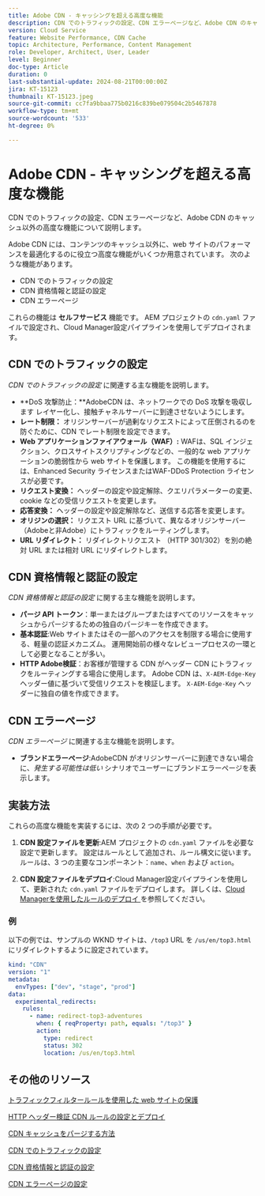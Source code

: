 ```yaml
---
title: Adobe CDN - キャッシングを超える高度な機能
description: CDN でのトラフィックの設定、CDN エラーページなど、Adobe CDN のキャッシュ以外の高度な機能について説明します。
version: Cloud Service
feature: Website Performance, CDN Cache
topic: Architecture, Performance, Content Management
role: Developer, Architect, User, Leader
level: Beginner
doc-type: Article
duration: 0
last-substantial-update: 2024-08-21T00:00:00Z
jira: KT-15123
thumbnail: KT-15123.jpeg
source-git-commit: cc7fa9bbaa775b0216c839be079504c2b5467878
workflow-type: tm+mt
source-wordcount: '533'
ht-degree: 0%

---
```



# Adobe CDN - キャッシングを超える高度な機能

CDN でのトラフィックの設定、CDN エラーページなど、Adobe CDN のキャッシュ以外の高度な機能について説明します。

Adobe CDN には、コンテンツのキャッシュ以外に、web サイトのパフォーマンスを最適化するのに役立つ高度な機能がいくつか用意されています。 次のような機能があります。

- CDN でのトラフィックの設定
- CDN 資格情報と認証の設定
- CDN エラーページ

これらの機能は **セルフサービス** 機能です。 AEM プロジェクトの `cdn.yaml` ファイルで設定され、Cloud Manager設定パイプラインを使用してデプロイされます。

## CDN でのトラフィックの設定

_CDN でのトラフィックの設定_ に関連する主な機能を説明します。

- **DoS 攻撃防止：**AdobeCDN は、ネットワークでの DoS 攻撃を吸収します
レイヤー化し、接触チャネルサーバーに到達させないようにします。
- **レート制限：** オリジンサーバーが過剰なリクエストによって圧倒されるのを防ぐために、CDN でレート制限を設定できます。
- **Web アプリケーションファイアウォール（WAF）:** WAFは、SQL インジェクション、クロスサイトスクリプティングなどの、一般的な web アプリケーションの脆弱性から web サイトを保護します。 この機能を使用するには、Enhanced Security ライセンスまたはWAF-DDoS Protection ライセンスが必要です。
- **リクエスト変換：** ヘッダーの設定や設定解除、クエリパラメーターの変更、cookie などの受信リクエストを変更します。
- **応答変換：** ヘッダーの設定や設定解除など、送信する応答を変更します。
- **オリジンの選択：** リクエスト URL に基づいて、異なるオリジンサーバー（Adobeと非Adobe）にトラフィックをルーティングします。
- **URL リダイレクト：** リダイレクトリクエスト （HTTP 301/302）を別の絶対 URL または相対 URL にリダイレクトします。

## CDN 資格情報と認証の設定

_CDN 資格情報と認証の設定_ に関する主な機能を説明します。

- **パージ API トークン**：単一またはグループまたはすべてのリソースをキャッシュからパージするための独自のパージキーを作成できます。
- **基本認証**:Web サイトまたはその一部へのアクセスを制限する場合に使用する、軽量の認証メカニズム。 運用開始前の様々なレビュープロセスの一環として必要となることが多い。
- **HTTP Adobe検証**：お客様が管理する CDN がヘッダー CDN にトラフィックをルーティングする場合に使用します。 Adobe CDN は、`X-AEM-Edge-Key` ヘッダー値に基づいて受信リクエストを検証します。
`X-AEM-Edge-Key` ヘッダーに独自の値を作成できます。

## CDN エラーページ

_CDN エラーページ_ に関連する主な機能を説明します。

- **ブランドエラーページ**:AdobeCDN がオリジンサーバーに到達できない場合に、_発生する可能性は低い_ シナリオでユーザーにブランドエラーページを表示します。

## 実装方法

これらの高度な機能を実装するには、次の 2 つの手順が必要です。

1. **CDN 設定ファイルを更新**:AEM プロジェクトの `cdn.yaml` ファイルを必要な設定で更新します。 設定はルールとして追加され、ルール構文に従います。 ルールは、3 つの主要なコンポーネント：`name`、`when` および `action`。

2. **CDN 設定ファイルをデプロイ**:Cloud Manager設定パイプラインを使用して、更新された `cdn.yaml` ファイルをデプロイします。 詳しくは、[Cloud Managerを使用したルールのデプロイ ](https://experienceleague.adobe.com/ja/docs/experience-manager-learn/cloud-service/security/traffic-filter-and-waf-rules/how-to-setup#deploy-rules-through-cloud-manager) を参照してください。

### 例

以下の例では、サンプルの WKND サイトは、`/top3` URL を `/us/en/top3.html` にリダイレクトするように設定されています。

```yaml
kind: "CDN"
version: "1"
metadata:
  envTypes: ["dev", "stage", "prod"]
data:
  experimental_redirects:
    rules:
      - name: redirect-top3-adventures
        when: { reqProperty: path, equals: "/top3" }
        action:
          type: redirect
          status: 302
          location: /us/en/top3.html
```

## その他のリソース

[ トラフィックフィルタールールを使用した web サイトの保護 ](https://experienceleague.adobe.com/ja/docs/experience-manager-learn/cloud-service/security/traffic-filter-and-waf-rules/overview)

[HTTP ヘッダー検証 CDN ルールの設定とデプロイ ](https://experienceleague.adobe.com/en/docs/experience-manager-learn/cloud-service/content-delivery/custom-domain-names-with-customer-managed-cdn#configure-and-deploy-http-header-validation-cdn-rule)

[CDN キャッシュをパージする方法 ](https://experienceleague.adobe.com/en/docs/experience-manager-learn/cloud-service/caching/how-to/purge-cache)

[CDN でのトラフィックの設定 ](https://experienceleague.adobe.com/en/docs/experience-manager-cloud-service/content/implementing/content-delivery/cdn-configuring-traffic#client-side-redirectors)

[CDN 資格情報と認証の設定 ](https://experienceleague.adobe.com/en/docs/experience-manager-cloud-service/content/implementing/content-delivery/cdn-credentials-authentication)

[CDN エラーページの設定 ](https://experienceleague.adobe.com/en/docs/experience-manager-cloud-service/content/implementing/content-delivery/cdn-error-pages)




